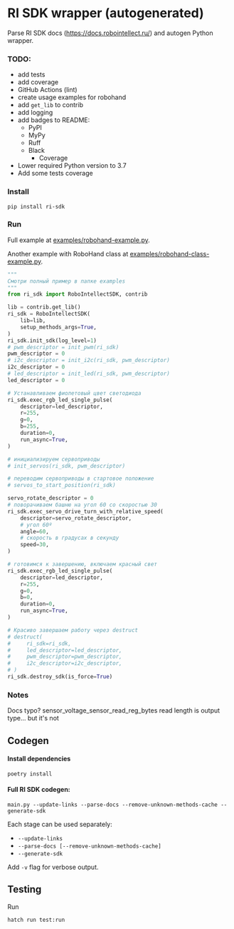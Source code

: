 # RI SDK wrapper (autogenerated)

Parse RI SDK docs (https://docs.robointellect.ru/) and autogen Python wrapper.

### TODO:

- add tests
- add coverage
- GitHub Actions (lint)
- create usage examples for robohand
- add `get_lib` to contrib
- add logging
- add badges to README:
  - PyPI
  - MyPy
  - Ruff
  - Black
    - Coverage
- Lower required Python version to 3.7
- Add some tests coverage

### Install

```shell
pip install ri-sdk
```

### Run


Full example at [examples/robohand-example.py](https://github.com/mahenzon/ri-sdk-python-wrapper/blob/master/examples/robohand-example.py).

Another example with RoboHand class at [examples/robohand-class-example.py](https://github.com/mahenzon/ri-sdk-python-wrapper/blob/master/examples/robohand-class-example.py).

```python
"""
Смотри полный пример в папке examples
"""
from ri_sdk import RoboIntellectSDK, contrib

lib = contrib.get_lib()
ri_sdk = RoboIntellectSDK(
    lib=lib,
    setup_methods_args=True,
)
ri_sdk.init_sdk(log_level=1)
# pwm_descriptor = init_pwm(ri_sdk)
pwm_descriptor = 0
# i2c_descriptor = init_i2c(ri_sdk, pwm_descriptor)
i2c_descriptor = 0
# led_descriptor = init_led(ri_sdk, pwm_descriptor)
led_descriptor = 0

# Устанавливаем фиолетовый цвет светодиода
ri_sdk.exec_rgb_led_single_pulse(
    descriptor=led_descriptor,
    r=255,
    g=0,
    b=255,
    duration=0,
    run_async=True,
)

# инициализируем сервоприводы
# init_servos(ri_sdk, pwm_descriptor)

# переводим сервоприводы в стартовое положение
# servos_to_start_position(ri_sdk)

servo_rotate_descriptor = 0
# поворачиваем башню на угол 60 со скоростью 30
ri_sdk.exec_servo_drive_turn_with_relative_speed(
    descriptor=servo_rotate_descriptor,
    # угол 60º
    angle=60,
    # скорость в градусах в секунду
    speed=30,
)

# готовимся к завершению, включаем красный свет
ri_sdk.exec_rgb_led_single_pulse(
    descriptor=led_descriptor,
    r=255,
    g=0,
    b=0,
    duration=0,
    run_async=True,
)

# Красиво завершаем работу через destruct
# destruct(
#     ri_sdk=ri_sdk,
#     led_descriptor=led_descriptor,
#     pwm_descriptor=pwm_descriptor,
#     i2c_descriptor=i2c_descriptor,
# )
ri_sdk.destroy_sdk(is_force=True)
```

### Notes

Docs typo? sensor_voltage_sensor_read_reg_bytes read length is output type... but it's not

## Codegen

#### Install dependencies

```shell
poetry install
```

#### Full RI SDK codegen:

```shell
main.py --update-links --parse-docs --remove-unknown-methods-cache --generate-sdk
```

Each stage can be used separately:

- `--update-links`
- `--parse-docs [--remove-unknown-methods-cache]`
- `--generate-sdk`

Add `-v` flag for verbose output.


## Testing

Run

```shell
hatch run test:run
```

